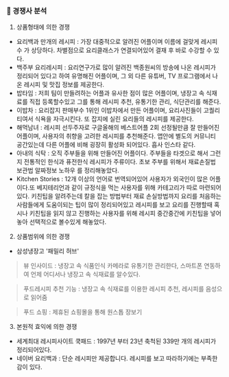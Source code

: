 ### 🏢 경쟁사 분석
1. 상품형태에 의한 경쟁
- 요리백과 만개의 레시피 : 가장 대중적으로 알려진 어플이며 이름에 걸맞게 레시피 수 가 상당하다. 차별점으로 요리클래스가 연결되어있어 결재 후 바로 수강할 수 있다.
- 백주부 요리레시피 : 요리연구가로 많이 알려진 백종원씨의 방송에 나온 레시피가 정리되어 있다고 하여 유명해진 어플이며, 그 외 다른 유튜버, TV 프로그램에서 나온 레시피 및 맛집 정보를 제공한다.
- 밥타임 : 저희 팀이 만들려하는 어플과 유사한 점이 많은 어플이며, 냉장고 속 식재료를 직접 등록할수있고 그를 통해 레시피 추천, 유통기한 관리, 식단관리를 해준다.
- 이밥차 : 요리잡지 판매부수 1위인 이밥차에서 만든 어플이며, 요리사진들이 고퀄리티여서 식욕을 자극시킨다. 또 잡지에 실린 요리들의 레시피를 제공한다.
- 해먹남녀 : 레시피 선두주자로 구글올해의 베스트어플 2회 선정될만큼 잘 만들어진 어플이며, 사용자의 취향을 고려한 레시피를 추천해준다. 앱안에 별도의 커뮤니티 공간있는데 다른 어플에 비해 굉장히 활성화 되어있다. 흡사 인스타 같다.
- 아내의 식탁 : 오직 주부들을 위해 만들어진 어플이다. 주부들을 타겟으로 해서 그런지 전통적인 한식과 퓨전한식 레시피가 주류이다. 초보 주부를 위해서 재료손질법 보관법 알짜정보 노하우 를 정리해놓았다. 
- Kitchen Stories : 12개 이상의 언어로 번역되어있어 사용자가 외국인이 많은 어플이다.또 베지테리언과 같이 규정식을 먹는 사용자를 위해 카테고리가 따로 마련되어있다. 키친팁을 알려주는데 칼을 잡는 방법부터 재료 손실방법까지 요리를 처음하는 사람들에게 도움이되는 팁이 많이 정리되어있고 레시피를 보고 요리를 진행할때 혹시나 키친팁을 읽지 않고 진행하는 사용자를 위해 레시피 중간중간에 키친팁을 넣어 놓아 선택적으로 볼수있게 해놓았다.

2. 상품범위에 의한 경쟁
- 삼성냉장고 '패밀리 허브'
> 뷰 인사이드 : 냉장고 속 식품인식 카메라로 유통기한 관리한다, 스마트폰 연동하여 언제 어디서나 냉장고 속 식재료를 알수있다. 

> 푸드레시피 추천 기능 : 냉장고 속 식재료를 이용한 레시피 추천, 레시피를 음성으로 읽어줌

> 푸드 쇼핑 : 제휴된 쇼핑몰을 통해 원스톱 장보기

3. 본원적 효익에 의한 경쟁
- 세계최대 레시피사이트 쿡패드 : 1997년 부터 23년 축척된 339만 개의 레시피가 정리되어있다. 
- 네이버 요리백과 : 단순 레시피만 제공합니다. 레시피를 보고 따라하기에는 부족한 감이 있다. 